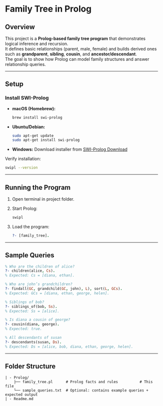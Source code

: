 # Family Tree in Prolog

## Overview
This project is a **Prolog-based family tree program** that demonstrates logical inference and recursion.  
It defines basic relationships (parent, male, female) and builds derived ones such as **grandparent**, **sibling**, **cousin**, and **ancestor/descendant**.  
The goal is to show how Prolog can model family structures and answer relationship queries.

---

## Setup

### Install SWI-Prolog
- **macOS (Homebrew):**
  ```bash
  brew install swi-prolog
  ```

* **Ubuntu/Debian:**

  ```bash
  sudo apt-get update
  sudo apt-get install swi-prolog
  ```
* **Windows:**
  Download installer from [SWI-Prolog Download](https://www.swi-prolog.org/Download.html)

Verify installation:

```bash
swipl --version
```

---

## Running the Program

1. Open terminal in project folder.
2. Start Prolog:

   ```bash
   swipl
   ```
3. Load the program:

   ```prolog
   ?- [family_tree].
   ```

---

## Sample Queries

```prolog
% Who are the children of alice?
?- children(alice, Cs).
% Expected: Cs = [diana, ethan].

% Who are john’s grandchildren?
?- findall(GC, grandchild(GC, john), L), sort(L, GCs).
% Expected: GCs = [diana, ethan, george, helen].

% Siblings of bob?
?- siblings_of(bob, Ss).
% Expected: Ss = [alice].

% Is diana a cousin of george?
?- cousin(diana, george).
% Expected: true.

% All descendants of susan
?- descendants(susan, Ds).
% Expected: Ds = [alice, bob, diana, ethan, george, helen].
```

---

## Folder Structure

```
| - Prolog/
    ├── family_tree.pl      # Prolog facts and rules          # This file
    └── sample_queries.txt  # Optional: contains example queries + expected output
| - Readme.md
```
